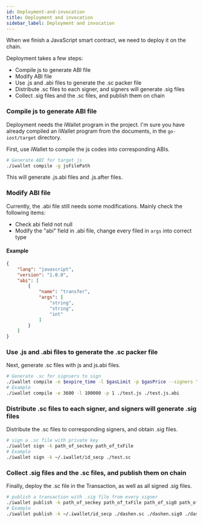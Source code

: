 ```yaml
---
id: Deployment-and-invocation
title: Deployment and invocation
sidebar_label: Deployment and invocation
---
```


When we finish a JavaScript smart contract, we need to deploy it on the chain.

Deployment takes a few steps:

- Compile js to generate ABI file
- Modify ABI file
- Use .js and .abi files to generate the .sc packer file
- Distribute .sc files to each signer, and signers will generate .sig files
- Collect .sig files and the .sc files, and publish them on chain

### Compile js to generate ABI file

Deployment needs the iWallet program in the project. I'm sure you have already compiled an iWallet program from the documents, in the `go-iost/target` directory.

First, use iWallet to compile the js codes into corresponding ABIs.

```bash
# Generate ABI for target js
./iwallet compile -g jsFilePath
```

This will generate .js.abi files and .js.after files.

### Modify ABI file
Currently, the .abi file still needs some modifications. Mainly check the following items:

- Check abi field not null
- Modify the "abi" field in .abi file, change every filed in `args` into correct type

#### Example
```json
{
    "lang": "javascript",
    "version": "1.0.0",
    "abi": [
        {
            "name": "transfer",
            "args": [
                "string",
                "string",
                "int"
            ]
        }
    ]
}
```

### Use .js and .abi files to generate the .sc packer file

Next, generate .sc files with js and js.abi files.

```bash
# Generate .sc for signsers to sign
./iwallet compile -e $expire_time -l $gasLimit -p $gasPrice --signers "ID0, ID1..."
# Example
./iwallet compile -e 3600 -l 100000 -p 1 ./test.js ./test.js.abi
```

### Distribute .sc files to each signer, and signers will generate .sig files

Distribute the .sc files to corresponding signers, and obtain .sig files.

```bash
# sign a .sc file with private key
./iwallet sign -k path_of_seckey path_of_txFile
# Example
./iwallet sign -k ~/.iwallet/id_secp ./test.sc
```

### Collect .sig files and the .sc files, and publish them on chain

Finally, deploy the .sc file in the Transaction, as well as all signed .sig files.

```bash
# publish a transaction with .sig file from every signer
./iwallet publish -k path_of_seckey path_of_txFile path_of_sig0 path_of_sig1 ...
# Example
./iwallet publish -k ~/.iwallet/id_secp ./dashen.sc ./dashen.sig0 ./dashen.sig1
```
